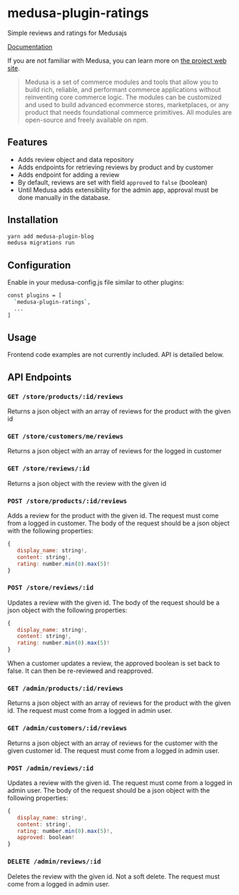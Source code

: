 # medusa-plugin-ratings

Simple reviews and ratings for Medusajs

[Documentation](https://pevey.com/medusa-plugin-ratings)

If you are not familiar with Medusa, you can learn more on [the project web site](https://www.medusajs.com/).

> Medusa is a set of commerce modules and tools that allow you to build rich, reliable, and performant commerce applications without reinventing core commerce logic. The modules can be customized and used to build advanced ecommerce stores, marketplaces, or any product that needs foundational commerce primitives. All modules are open-source and freely available on npm.

## Features

- Adds review object and data repository
- Adds endpoints for retrieving reviews by product and by customer
- Adds endpoint for adding a review
- By default, reviews are set with field `approved` to `false` (boolean)
- Until Medusa adds extensibility for the admin app, approval must be done manually in the database.

## Installation

```bash
yarn add medusa-plugin-blog
medusa migrations run
```

## Configuration

Enable in your medusa-config.js file similar to other plugins:

```bash
const plugins = [
  `medusa-plugin-ratings`,
  ...
]
```

## Usage

Frontend code examples are not currently included.  API is detailed below.  

## API Endpoints

### `GET /store/products/:id/reviews`
Returns a json object with an array of reviews for the product with the given id

### `GET /store/customers/me/reviews`
Returns a json object with an array of reviews for the logged in customer

### `GET /store/reviews/:id`
Returns a json object with the review with the given id

### `POST /store/products/:id/reviews`
Adds a review for the product with the given id. The request must come from a logged in customer.  The body of the request should be a json object with the following properties:

```js
{
   display_name: string!,
   content: string!,
   rating: number.min(0).max(5)!
}
```

### `POST /store/reviews/:id`
Updates a review with the given id. The body of the request should be a json object with the following properties:

```js
{
   display_name: string!,
   content: string!,
   rating: number.min(0).max(5)!
}
```

When a customer updates a review, the approved boolean is set back to false.  It can then be re-reviewed and reapproved.

### `GET /admin/products/:id/reviews`
Returns a json object with an array of reviews for the product with the given id.  The request must come from a logged in admin user.

### `GET /admin/customers/:id/reviews`
Returns a json object with an array of reviews for the customer with the given customer id.  The request must come from a logged in admin user.

### `POST /admin/reviews/:id`
Updates a review with the given id. The request must come from a logged in admin user.  The body of the request should be a json object with the following properties:

```js
{
   display_name: string!,
   content: string!,
   rating: number.min(0).max(5)!,
   approved: boolean!
}
```

### `DELETE /admin/reviews/:id`
Deletes the review with the given id. Not a soft delete. The request must come from a logged in admin user.
